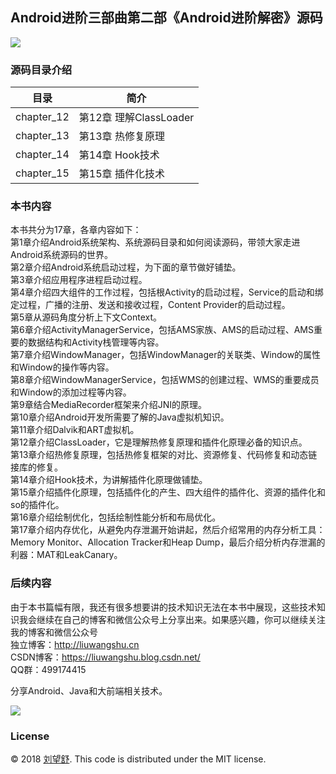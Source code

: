 ## **Android进阶三部曲第二部《Android进阶解密》源码**

![](https://upload-images.jianshu.io/upload_images/1417629-9c4d6f64ebf88d26.jpg?imageMogr2/auto-orient/strip%7CimageView2/2/w/1240)

### **源码目录介绍**


目录        |  简介
------------|--------------------------
 chapter_12   | 第12章 理解ClassLoader
chapter_13   | 第13章 热修复原理
chapter_14   | 第14章 Hook技术
chapter_15  | 第15章 插件化技术

### **本书内容**
本书共分为17章，各章内容如下：<br>
第1章介绍Android系统架构、系统源码目录和如何阅读源码，带领大家走进Android系统源码的世界。<br>
第2章介绍Android系统启动过程，为下面的章节做好铺垫。<br>
第3章介绍应用程序进程启动过程。<br>
第4章介绍四大组件的工作过程，包括根Activity的启动过程，Service的启动和绑定过程，广播的注册、发送和接收过程，Content Provider的启动过程。<br>
第5章从源码角度分析上下文Context。<br>
第6章介绍ActivityManagerService，包括AMS家族、AMS的启动过程、AMS重要的数据结构和Activity栈管理等内容。<br>
第7章介绍WindowManager，包括WindowManager的关联类、Window的属性和Window的操作等内容。<br>
第8章介绍WindowManagerService，包括WMS的创建过程、WMS的重要成员和Window的添加过程等内容。<br>
第9章结合MediaRecorder框架来介绍JNI的原理。<br>
第10章介绍Android开发所需要了解的Java虚拟机知识。<br>
第11章介绍Dalvik和ART虚拟机。<br>
第12章介绍ClassLoader，它是理解热修复原理和插件化原理必备的知识点。<br>
第13章介绍热修复原理，包括热修复框架的对比、资源修复、代码修复和动态链接库的修复。<br>
第14章介绍Hook技术，为讲解插件化原理做铺垫。<br>
第15章介绍插件化原理，包括插件化的产生、四大组件的插件化、资源的插件化和so的插件化。<br>
第16章介绍绘制优化，包括绘制性能分析和布局优化。<br>
第17章介绍内存优化，从避免内存泄漏开始讲起，然后介绍常用的内存分析工具：Memory Monitor、Allocation Tracker和Heap Dump，最后介绍分析内存泄漏的利器：MAT和LeakCanary。<br>
### **后续内容**
由于本书篇幅有限，我还有很多想要讲的技术知识无法在本书中展现，这些技术知识我会继续在自己的博客和微信公众号上分享出来。如果感兴趣，你可以继续关注我的博客和微信公众号 <br>
独立博客：http://liuwangshu.cn<br>
CSDN博客：https://liuwangshu.blog.csdn.net/<br>
QQ群：499174415<br>
 
分享Android、Java和大前端相关技术。 <br>

![](https://upload-images.jianshu.io/upload_images/1417629-be3e83818814b47c.jpg?imageMogr2/auto-orient/strip%7CimageView2/2/w/1240)

### **License**

 © 2018 [刘望舒][itachi85]. This code is distributed under the MIT license.


[itachi85]:http://liuwangshu.cn
